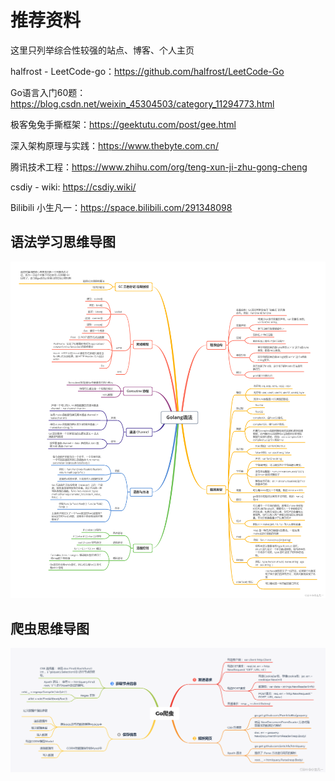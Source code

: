 # 推荐资料

这里只列举综合性较强的站点、博客、个人主页

halfrost - LeetCode-go：https://github.com/halfrost/LeetCode-Go

Go语言入门60题：https://blog.csdn.net/weixin_45304503/category_11294773.html

极客兔兔手撕框架：https://geektutu.com/post/gee.html

深入架构原理与实践：https://www.thebyte.com.cn/

腾讯技术工程：https://www.zhihu.com/org/teng-xun-ji-zhu-gong-cheng

csdiy - wiki: https://csdiy.wiki/

Bilibili 小生凡一：https://space.bilibili.com/291348098

## 语法学习思维导图

![mindmap](../img/mindmap-grammer.png)

## 爬虫思维导图

![mindmap](../img/mindmap-spider.png)
